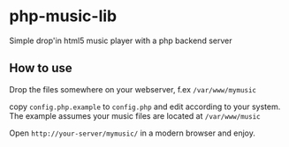 # php-music-lib
Simple drop'in html5 music player with a php backend server

## How to use
Drop the files somewhere on your webserver, f.ex `/var/www/mymusic`

copy `config.php.example` to `config.php` and edit according to
your system. The example assumes your music files are located
at `/var/www/music`

Open `http://your-server/mymusic/` in a modern browser and enjoy.
